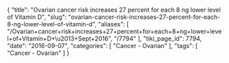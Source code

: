 {
    "title": "Ovarian cancer risk increases 27 percent for each 8 ng lower level of Vitamin D",
    "slug": "ovarian-cancer-risk-increases-27-percent-for-each-8-ng-lower-level-of-vitamin-d",
    "aliases": [
        "/Ovarian+cancer+risk+increases+27+percent+for+each+8+ng+lower+level+of+Vitamin+D+\u2013+Sept+2016",
        "/7794"
    ],
    "tiki_page_id": 7794,
    "date": "2016-09-07",
    "categories": [
        "Cancer - Ovarian"
    ],
    "tags": [
        "Cancer - Ovarian"
    ]
}